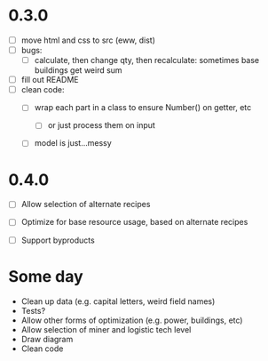 # 0.3.0
- [ ] move html and css to src (eww, dist)
- [ ] bugs:
  - [ ] calculate, then change qty, then recalculate: sometimes base buildings get weird sum
- [ ] fill out README
- [ ] clean code:
  - [ ] wrap each part in a class to ensure Number() on getter, etc
    - [ ] or just process them on input
  - [ ] model is just...messy


# 0.4.0
- [ ] Allow selection of alternate recipes
- [ ] Optimize for base resource usage, based on alternate recipes
- [ ] Support byproducts


# Some day
- Clean up data (e.g. capital letters, weird field names)
- Tests?
- Allow other forms of optimization (e.g. power, buildings, etc)
- Allow selection of miner and logistic tech level
- Draw diagram
- Clean code

